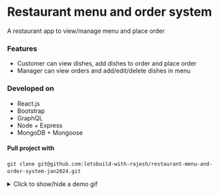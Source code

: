 # Restaurant menu and order system
A restaurant app to view/manage menu and place order

### Features
- Customer can view dishes, add dishes to order and place order
- Manager can view orders and add/edit/delete dishes in menu

### Developed on
- React.js
- Bootstrap
- GraphQL
- Node + Express
- MongoDB + Mongoose

#### Pull project with
`git clone git@github.com:letsbuild-with-rajesh/restaurant-menu-and-order-system-jan2024.git`

<details><summary>Click to show/hide a demo gif</summary>
<p>

![Loading demo gif ...](demo.gif?raw=true)

</p>
</details>
